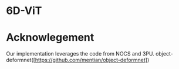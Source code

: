 # 6D-ViT






















# Acknowlegement

Our implementation leverages the code from NOCS and 3PU. object-deformnet([https://github.com/mentian/object-deformnet])
